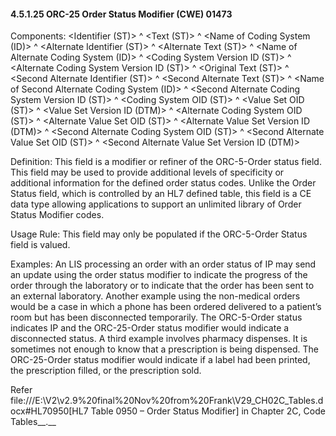 #### 4.5.1.25 ORC-25 Order Status Modifier (CWE) 01473

Components: &lt;Identifier (ST)> ^ &lt;Text (ST)> ^ &lt;Name of Coding System (ID)> ^ &lt;Alternate Identifier (ST)> ^ &lt;Alternate Text (ST)> ^ &lt;Name of Alternate Coding System (ID)> ^ &lt;Coding System Version ID (ST)> ^ &lt;Alternate Coding System Version ID (ST)> ^ &lt;Original Text (ST)> ^ &lt;Second Alternate Identifier (ST)> ^ &lt;Second Alternate Text (ST)> ^ &lt;Name of Second Alternate Coding System (ID)> ^ &lt;Second Alternate Coding System Version ID (ST)> ^ &lt;Coding System OID (ST)> ^ &lt;Value Set OID (ST)> ^ &lt;Value Set Version ID (DTM)> ^ &lt;Alternate Coding System OID (ST)> ^ &lt;Alternate Value Set OID (ST)> ^ &lt;Alternate Value Set Version ID (DTM)> ^ &lt;Second Alternate Coding System OID (ST)> ^ &lt;Second Alternate Value Set OID (ST)> ^ &lt;Second Alternate Value Set Version ID (DTM)>

Definition: This field is a modifier or refiner of the ORC-5-Order status field. This field may be used to provide additional levels of specificity or additional information for the defined order status codes. Unlike the Order Status field, which is controlled by an HL7 defined table, this field is a CE data type allowing applications to support an unlimited library of Order Status Modifier codes.

Usage Rule: This field may only be populated if the ORC-5-Order Status field is valued.

Examples: An LIS processing an order with an order status of IP may send an update using the order status modifier to indicate the progress of the order through the laboratory or to indicate that the order has been sent to an external laboratory. Another example using the non-medical orders would be a case in which a phone has been ordered delivered to a patient’s room but has been disconnected temporarily. The ORC-5-Order status indicates IP and the ORC-25-Order status modifier would indicate a disconnected status. A third example involves pharmacy dispenses. It is sometimes not enough to know that a prescription is being dispensed. The ORC-25-Order status modifier would indicate if a label had been printed, the prescription filled, or the prescription sold.

Refer file:///E:\V2\v2.9%20final%20Nov%20from%20Frank\V29_CH02C_Tables.docx#HL70950[HL7 Table 0950 – Order Status Modifier] in Chapter 2C, Code Tables__.__
